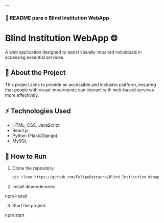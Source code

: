 --

### 📌 **README para o Blind Institution WebApp**

# Blind Institution WebApp 🌐  

A web application designed to assist visually impaired individuals in accessing essential services.  

## 📌 About the Project  
This project aims to provide an accessible and inclusive platform, ensuring that people with visual impairments can interact with web-based services more effectively.  

## ⚡ Technologies Used  
- HTML, CSS, JavaScript  
- React.js  
- Python (Flask/Django)  
- MySQL  

## 📂 How to Run  
1. Clone the repository:  
   ```bash
   git clone https://github.com/FelipeBattarra/Blind_Institution_Webapp.git

2. Install dependencies:

npm install


3. Start the project:

npm start
